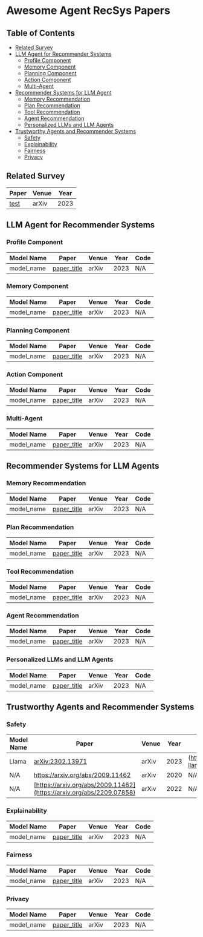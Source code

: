 # Awesome Agent RecSys Papers

## Table of Contents

- [Related Survey](#related-survey)
- [LLM Agent for Recommender Systems](#llm-agent-for-recommender-systems)
    - [Profile Component](#profile-component)
    - [Memory Component](#memory-component)
    - [Planning Component](#planning-component)
    - [Action Component](#action-component)
    - [Multi-Agent](#multi-agent)
- [Recommender Systems for LLM Agent](#recommender-systems-for-llm-agent)
    - [Memory Recommendation](#memory-recommendation)
    - [Plan Recommendation](#plan-recommendation)
    - [Tool Recommendation](#tool-recommendation)
    - [Agent Recommendation](#agent-recommendation)
    - [Personalized LLMs and LLM Agents](#personalized-llms-and-llm-agents)
- [Trustworthy Agents and Recommender Systems](trustworthy-llms-and-recommender-systems)
    - [Safety](#safety)
    - [Explainability](#explainability)
    - [Fairness](#fairness)
    - [Privacy](#privacy)

## Related Survey


|  **Paper**     | **Venue** | **Year** | 
|  ------------- | --------- | -------- | 
|  [test](https://arxiv.org/pdf/test.pdf) | arXiv  | 2023  | 

## LLM Agent for Recommender Systems

### Profile Component

| **Model Name**       | **Paper**     | **Venue** | **Year** | **Code** |
| -------------- | ------------- | --------- | -------- | -------- | 
| model_name    | [paper_title](https://arxiv.org/pdf/test.pdf) | arXiv  | 2023  | N/A    |

### Memory Component

| **Model Name**       | **Paper**     | **Venue** | **Year** | **Code** |
| -------------- | ------------- | --------- | -------- | -------- | 
| model_name    | [paper_title](https://arxiv.org/pdf/test.pdf) | arXiv  | 2023  | N/A    |

### Planning Component

| **Model Name**       | **Paper**     | **Venue** | **Year** | **Code** |
| -------------- | ------------- | --------- | -------- | -------- | 
| model_name    | [paper_title](https://arxiv.org/pdf/test.pdf) | arXiv  | 2023  | N/A    |

### Action Component

| **Model Name**       | **Paper**     | **Venue** | **Year** | **Code** |
| -------------- | ------------- | --------- | -------- | -------- | 
| model_name    | [paper_title](https://arxiv.org/pdf/test.pdf) | arXiv  | 2023  | N/A    |

### Multi-Agent

| **Model Name**       | **Paper**     | **Venue** | **Year** | **Code** |
| -------------- | ------------- | --------- | -------- | -------- | 
| model_name    | [paper_title](https://arxiv.org/pdf/test.pdf) | arXiv  | 2023  | N/A    |

## Recommender Systems for LLM Agents

### Memory Recommendation

| **Model Name**       | **Paper**     | **Venue** | **Year** | **Code** |
| -------------- | ------------- | --------- | -------- | -------- | 
| model_name    | [paper_title](https://arxiv.org/pdf/test.pdf) | arXiv  | 2023  | N/A    |

### Plan Recommendation

| **Model Name**       | **Paper**     | **Venue** | **Year** | **Code** |
| -------------- | ------------- | --------- | -------- | -------- | 
| model_name    | [paper_title](https://arxiv.org/pdf/test.pdf) | arXiv  | 2023  | N/A    |

### Tool Recommendation

| **Model Name**       | **Paper**     | **Venue** | **Year** | **Code** |
| -------------- | ------------- | --------- | -------- | -------- | 
| model_name    | [paper_title](https://arxiv.org/pdf/test.pdf) | arXiv  | 2023  | N/A    |

### Agent Recommendation

| **Model Name**       | **Paper**     | **Venue** | **Year** | **Code** |
| -------------- | ------------- | --------- | -------- | -------- | 
| model_name    | [paper_title](https://arxiv.org/pdf/test.pdf) | arXiv  | 2023  | N/A    |

### Personalized LLMs and LLM Agents

| **Model Name**       | **Paper**     | **Venue** | **Year** | **Code** |
| -------------- | ------------- | --------- | -------- | -------- | 
| model_name    | [paper_title](https://arxiv.org/pdf/test.pdf) | arXiv  | 2023  | N/A    |


## Trustworthy Agents and Recommender Systems


### Safety

| **Model Name**       | **Paper**     | **Venue** | **Year** | **Code** |
| -------------- | ------------- | --------- | -------- | -------- | 
| Llama    | [arXiv:2302.13971](https://arxiv.org/abs/2302.13971)  | arXiv  | 2023  | (https://github.com/meta-llama/llama)    |
| N/A    | https://arxiv.org/abs/2009.11462 | arXiv  | 2020  | N/A    |
| N/A    | [https://arxiv.org/abs/2009.11462](https://arxiv.org/abs/2209.07858) | arXiv  | 2022  | N/A    |

### Explainability

| **Model Name**       | **Paper**     | **Venue** | **Year** | **Code** |
| -------------- | ------------- | --------- | -------- | -------- | 
| model_name    | [paper_title](https://arxiv.org/pdf/test.pdf) | arXiv  | 2023  | N/A    |

### Fairness

| **Model Name**       | **Paper**     | **Venue** | **Year** | **Code** |
| -------------- | ------------- | --------- | -------- | -------- | 
| model_name    | [paper_title](https://arxiv.org/pdf/test.pdf) | arXiv  | 2023  | N/A    |

### Privacy

| **Model Name**       | **Paper**     | **Venue** | **Year** | **Code** |
| -------------- | ------------- | --------- | -------- | -------- | 
| model_name    | [paper_title](https://arxiv.org/pdf/test.pdf) | arXiv  | 2023  | N/A    |
